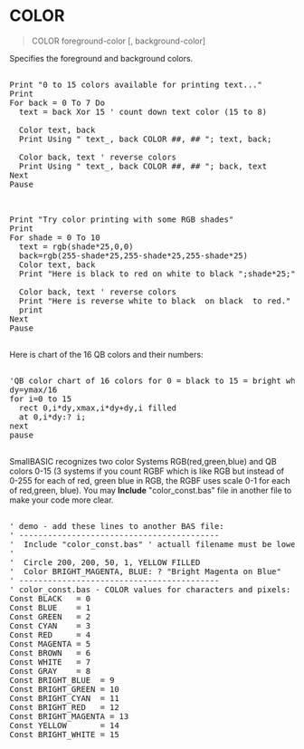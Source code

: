 # COLOR

> COLOR foreground-color [, background-color]

Specifies the foreground and background colors.

<pre>

Print "0 to 15 colors available for printing text..."
Print
For back = 0 To 7 Do
  text = back Xor 15 ' count down text color (15 to 8)
  
  Color text, back
  Print Using " text_, back COLOR ##, ## "; text, back;
  
  Color back, text ' reverse colors
  Print Using " text_, back COLOR ##, ## "; back, text
Next
Pause

</pre>


<pre>

Print "Try color printing with some RGB shades"
Print
For shade = 0 To 10
  text = rgb(shade*25,0,0)
  back=rgb(255-shade*25,255-shade*25,255-shade*25)
  Color text, back
  Print "Here is black to red on white to black ";shade*25;",";255-25*shade
  
  Color back, text ' reverse colors
  Print "Here is reverse white to black  on black  to red."
  print
Next
Pause

</pre>

Here is chart of the 16 QB colors and their numbers:
<pre>

'QB color chart of 16 colors for 0 = black to 15 = bright white
dy=ymax/16
for i=0 to 15
  rect 0,i*dy,xmax,i*dy+dy,i filled
  at 0,i*dy:? i;
next
pause

</pre>

SmallBASIC recognizes two color Systems RGB(red,green,blue) and QB colors 0-15 (3 systems if you count RGBF which is like RGB but instead of 0-255 for each of red, green blue in RGB, the RGBF uses scale 0-1 for each of red,green, blue).
You may <strong>Include</strong> "color_const.bas" file in another file to make your code more clear.
<pre>

' demo - add these lines to another BAS file:
' ------------------------------------------
'  Include "color_const.bas" ' actuall filename must be lower case for Linux.
'
'  Circle 200, 200, 50, 1, YELLOW FILLED
'  Color BRIGHT_MAGENTA, BLUE: ? "Bright Magenta on Blue"
' ------------------------------------------
' color_const.bas - COLOR values for characters and pixels:
Const BLACK   = 0
Const BLUE    = 1
Const GREEN   = 2
Const CYAN    = 3
Const RED     = 4
Const MAGENTA = 5
Const BROWN   = 6
Const WHITE   = 7
Const GRAY    = 8
Const BRIGHT_BLUE  = 9
Const BRIGHT_GREEN = 10
Const BRIGHT_CYAN  = 11
Const BRIGHT_RED   = 12
Const BRIGHT_MAGENTA = 13
Const YELLOW       = 14
Const BRIGHT_WHITE = 15

</pre>

